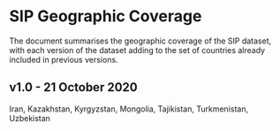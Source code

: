# SIP Geographic Coverage

The document summarises the geographic coverage of the SIP dataset, with each version of the dataset adding to the set of countries already included in previous versions.

## v1.0 - 21 October 2020

Iran, Kazakhstan, Kyrgyzstan, Mongolia, Tajikistan, Turkmenistan, Uzbekistan